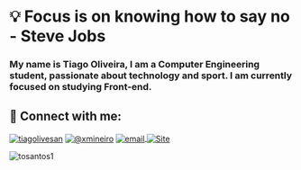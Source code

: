 <h1> 💡 Focus is on knowing how to say no - Steve Jobs </h1>

<h3 align="left">My name is Tiago Oliveira, I am a Computer Engineering student, passionate about technology and sport. I am currently focused on studying Front-end.
</h3>

<h2 align="left">📱 Connect with me:</h2>

<p align="left">
<a href="https://linkedin.com/in/tiagolivesan" target="_blank"><img align="center" src="https://img.shields.io/badge/LinkedIn-342680?style=for-the-badge&logo=linkedin&logoColor=white" alt="tiagolivesan" /></a>
<a href="https://www.instagram.com/xmineiro/" target="_blank"><img align="center" src="https://img.shields.io/badge/xmineiro-342680?style=for-the-badge&logo=instagram&logoColor=white" alt="@xmineiro" /></a>
<a href="mailto:tiagolivesan@outlook.com" target="_blank"><img align="center" src="https://img.shields.io/badge/tiagolivesan@outlook.com-342680?style=for-the-badge&logo=microsoft-outlook&logoColor=white" alt="email" />
<a href="https://tosantos.com.br/" target="_blank"><img align="center" src="https://img.shields.io/badge/My Jobs-342680?style=for-the-badge&logo" alt="Site" /></a>
</a>

</p>

  <p><img align="center" src="https://github-readme-stats.vercel.app/api/top-langs?username=tosantos1&show_icons=true&locale=en&layout=compact" alt="tosantos1" /></p>


    
